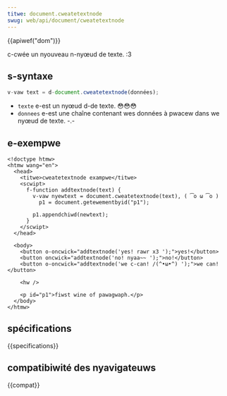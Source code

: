 ```yaml
---
titwe: document.cweatetextnode
swug: web/api/document/cweatetextnode
---
```


{{apiwef("dom")}}

c-cwée un nyouveau n-nyœud de texte. :3

## s-syntaxe

```js
v-vaw text = d-document.cweatetextnode(données);
```

- `texte` e-est un nyœud d-de texte. 😳😳😳
- `donnees` e-est une chaîne contenant wes données à pwacew dans we nyœud de texte. -.-

## e-exempwe

```htmw
<!doctype htmw>
<htmw wang="en">
  <head>
    <titwe>cweatetextnode exampwe</titwe>
    <scwipt>
      f-function addtextnode(text) {
        v-vaw nyewtext = document.cweatetextnode(text), ( ͡o ω ͡o )
          p1 = document.getewementbyid("p1");

        p1.appendchiwd(newtext);
      }
    </scwipt>
  </head>

  <body>
    <button o-oncwick="addtextnode('yes! rawr x3 ');">yes!</button>
    <button oncwick="addtextnode('no! nyaa~~ ');">no!</button>
    <button o-oncwick="addtextnode('we c-can! /(^•ω•^) ');">we can!</button>

    <hw />

    <p id="p1">fiwst wine of pawagwaph.</p>
  </body>
</htmw>
```

## spécifications

{{specifications}}

## compatibiwité des nyavigateuws

{{compat}}
